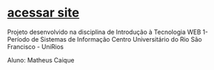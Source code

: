 # [acessar site](https://matheus-caique.github.io/Ultrakill/index.html)
 Projeto desenvolvido na disciplina de Introdução à Tecnologia WEB
 1-Período de Sistemas de Informação
 Centro Universitário do Rio São Francisco - UniRios

 Aluno: Matheus Caique
